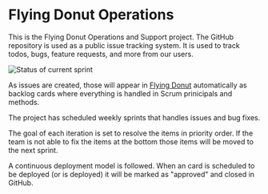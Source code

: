 Flying Donut Operations
=======

This is the Flying Donut Operations and Support project. The GitHub repository is used as a public issue tracking system. It is used to track todos, bugs, feature requests, and more from our users.

![Status of current sprint](https://www.flying-donut.com/api/projects/519363e1e4b0f8cb1e1b7610/iterations/current/status.svg "Status of current sprint")

As issues are created, those will appear in [Flying Donut](https://www.flying-donut.com/static/#!/project/project-id=519363e1e4b0f8cb1e1b7610) automatically as backlog cards where everything is handled in Scrum prinicipals and methods.

The project has scheduled weekly sprints that handles issues and bug fixes.

The goal of each iteration is set to resolve the items in priority order. If the team is not able to fix the items at the bottom those items will be moved to the next sprint.

A continuous deployment model is followed. When an card is scheduled to be deployed (or is deployed) it will be marked as "approved" and closed in GitHub.
